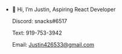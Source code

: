 - 👋 Hi, I’m Justin, Aspiring React Developer
        
  Discord: snacks#6517
  
  Text: 919-753-3942 
  
  Email: Justin426533@gmail.com 

<!---
justingravely/justingravely is a ✨ special ✨ repository because its `README.md` (this file) appears on your GitHub profile.
You can click the Preview link to take a look at your changes.
--->

